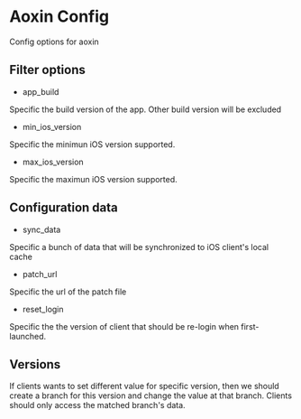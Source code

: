 # Aoxin Config

Config options for aoxin

## Filter options 

* app_build

Specific the build version of the app. Other build version will be excluded

* min_ios_version

Specific the minimun iOS version supported.

* max_ios_version

Specific the maximun iOS version supported.

## Configuration data

* sync_data

Specific a bunch of data that will be synchronized to iOS client's local cache

* patch_url

Specific the url of the patch file

* reset_login

Specific the the version of client that should be re-login when first-launched.

## Versions

If clients wants to set different value for specific version, then we should create a branch for this version and change the value at that branch. Clients should only access the matched branch's data.
